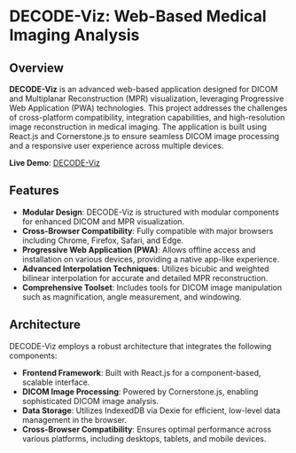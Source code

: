 # DECODE-Viz: Web-Based Medical Imaging Analysis

## Overview

**DECODE-Viz** is an advanced web-based application designed for DICOM and Multiplanar Reconstruction (MPR) visualization, leveraging Progressive Web Application (PWA) technologies. This project addresses the challenges of cross-platform compatibility, integration capabilities, and high-resolution image reconstruction in medical imaging. The application is built using React.js and Cornerstone.js to ensure seamless DICOM image processing and a responsive user experience across multiple devices.

**Live Demo**: [DECODE-Viz](https://decode-viz.netlify.app/)

## Features

- **Modular Design**: DECODE-Viz is structured with modular components for enhanced DICOM and MPR visualization.
- **Cross-Browser Compatibility**: Fully compatible with major browsers including Chrome, Firefox, Safari, and Edge.
- **Progressive Web Application (PWA)**: Allows offline access and installation on various devices, providing a native app-like experience.
- **Advanced Interpolation Techniques**: Utilizes bicubic and weighted bilinear interpolation for accurate and detailed MPR reconstruction.
- **Comprehensive Toolset**: Includes tools for DICOM image manipulation such as magnification, angle measurement, and windowing.

## Architecture

DECODE-Viz employs a robust architecture that integrates the following components:

- **Frontend Framework**: Built with React.js for a component-based, scalable interface.
- **DICOM Image Processing**: Powered by Cornerstone.js, enabling sophisticated DICOM image analysis.
- **Data Storage**: Utilizes IndexedDB via Dexie for efficient, low-level data management in the browser.
- **Cross-Browser Compatibility**: Ensures optimal performance across various platforms, including desktops, tablets, and mobile devices.
